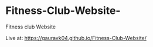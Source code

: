 # Fitness-Club-Website-
Fitness club Website 

Live at: https://gauravk04.github.io/Fitness-Club-Website/
